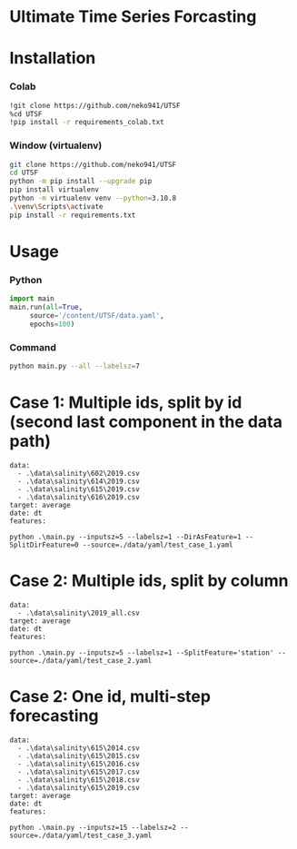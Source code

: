 # Ultimate Time Series Forcasting

# Installation

### Colab

```bash
!git clone https://github.com/neko941/UTSF
%cd UTSF
!pip install -r requirements_colab.txt
```

### Window (virtualenv)

```bash
git clone https://github.com/neko941/UTSF
cd UTSF
python -m pip install --upgrade pip
pip install virtualenv
python -m virtualenv venv --python=3.10.8
.\venv\Scripts\activate
pip install -r requirements.txt
```

# Usage

### Python

```python
import main
main.run(all=True,
	 source='/content/UTSF/data.yaml',
	 epochs=100)
```

### Command

```bash
python main.py --all --labelsz=7
```

# Case 1: Multiple ids, split by id (second last component in the data path)

```
data:
  - .\data\salinity\602\2019.csv
  - .\data\salinity\614\2019.csv
  - .\data\salinity\615\2019.csv
  - .\data\salinity\616\2019.csv
target: average
date: dt
features:
```

```
python .\main.py --inputsz=5 --labelsz=1 --DirAsFeature=1 --SplitDirFeature=0 --source=./data/yaml/test_case_1.yaml
```

# Case 2: Multiple ids, split by column

```
data:
  - .\data\salinity\2019_all.csv
target: average
date: dt
features:
```

```
python .\main.py --inputsz=5 --labelsz=1 --SplitFeature='station' --source=./data/yaml/test_case_2.yaml
```

# Case 2: One id, multi-step forecasting

```
data:
  - .\data\salinity\615\2014.csv
  - .\data\salinity\615\2015.csv
  - .\data\salinity\615\2016.csv
  - .\data\salinity\615\2017.csv
  - .\data\salinity\615\2018.csv
  - .\data\salinity\615\2019.csv
target: average
date: dt
features:
```

```
python .\main.py --inputsz=15 --labelsz=2 --source=./data/yaml/test_case_3.yaml
```
